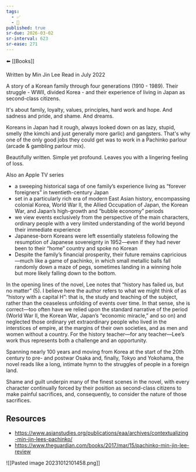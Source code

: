 ```yaml
---
tags:
  - ✅
  - 📕
published: true
sr-due: 2026-03-02
sr-interval: 623
sr-ease: 271
---
```

⬅️ [[Books]]

Written by Min Jin Lee
Read in July 2022

A story of a Korean family through four generations (1910 - 1989). Their struggle - WWII, divided Korea - and their experience of living in Japan as second-class citizens. 

It's about family, loyalty, values, principles, hard work and hope. And sadness and pride, and shame. And dreams. 

Koreans in Japan had it rough, always looked down on as lazy, stupid, smelly (the kimchi and just generally more garlic) and gangsters. That's why one of the only good jobs they could get was to work in a Pachinko parlour (arcade & gambling parlour mix). 

Beautifully written. Simple yet profound. Leaves you with a lingering feeling of loss. 

Also an Apple TV series

- a sweeping historical saga of one family’s experience living as “forever foreigners” in twentieth-century Japan
- set in a particularly rich era of modern East Asian history, encompassing colonial Korea, World War II, the Allied Occupation of Japan, the Korean War, and Japan’s high-growth and “bubble economy” periods
- we view events exclusively from the perspective of the main characters, ordinary people with a very limited understanding of the world beyond their immediate experience
- Japanese-born Koreans were left essentially stateless following the resumption of Japanese sovereignty in 1952—even if they had never been to their “home” country and spoke no Korean
- Despite the family’s financial prosperity, their future remains capricious—much like a game of pachinko, in which small metallic balls fall randomly down a maze of pegs, sometimes landing in a winning hole but more likely falling down to the bottom.

In the opening lines of the novel, Lee notes that “history has failed us, but no matter” (5). I believe here the author refers to what we might think of as “history with a capital H”: that is, the study and teaching of the subject, rather than the ceaseless unfolding of events over time. In that sense, she is correct—too often have we relied upon the standard narrative of the period (World War II, the Korean War, Japan’s “economic miracle,” and so on) and neglected those ordinary yet extraordinary people who lived in the interstices of empire, at the margins of their own societies, and as men and women without a country. For the history teacher—for any teacher—Lee’s work thus represents both a challenge and an opportunity.

Spanning nearly 100 years and moving from Korea at the start of the 20th century to pre- and postwar Osaka and, finally, Tokyo and Yokohama, the novel reads like a long, intimate hymn to the struggles of people in a foreign land.

Shame and guilt underpin many of the finest scenes in the novel, with every character continually forced by their position as second-class citizens to make painful sacrifices, and, consequently, to consider the nature of those sacrifices.

## Resources
- https://www.asianstudies.org/publications/eaa/archives/contextualizing-min-jin-lees-pachinko/ 
- https://www.theguardian.com/books/2017/mar/15/pachinko-min-jin-lee-review 

![[Pasted image 20231012101458.png]]